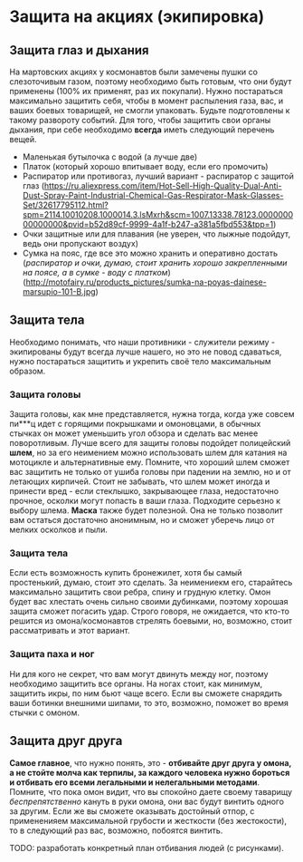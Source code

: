 # Защита на акциях (экипировка)
## Защита глаз и дыхания
На мартовских акциях у космонавтов были замечены пушки со слезоточивым газом, поэтому необходимо быть готовым, что они будут применены (100% их применят, раз их покупали). Нужно постараться максимально защитить себя, чтобы в момент распыления газа, вас, и ваших боевых товарищей, не смогли упаковать. Будьте подготовлены к такому развороту событий.
Для того, чтобы защитить свои органы дыхания, при себе необходимо **всегда** иметь следующий перечень вещей.
* Маленькая бутылочка с водой (а лучше две)
* Платок (который хорошо впитывает воду, если его промочить)
* Распиратор или противогаз, лучший вариант - распиратор с защитой глаз (https://ru.aliexpress.com/item/Hot-Sell-High-Quality-Dual-Anti-Dust-Spray-Paint-Industrial-Chemical-Gas-Respirator-Mask-Glasses-Set/32617795112.html?spm=2114.10010208.1000014.3.lsMxrh&scm=1007.13338.78123.000000000000000&pvid=b52d89cf-9999-4a1f-b247-a381a5fbd553&tpp=1)
* Очки защитные или для плавания (не уверен, что лыжные подойдут, ведь они пропускают воздух)
* Сумка на пояс, где все это можно хранить и оперативно достать (*распиратор и очки, думаю, стоит хранить хорошо закрепленными на поясе, а в сумке - воду с платком*) (http://motofairy.ru/products_pictures/sumka-na-poyas-dainese-marsupio-101-B.jpg)


## Защита тела
Необходимо понимать, что наши противники - служители режиму - экипированы будут всегда лучше нашего, но это не повод сдаваться, нужно постараться защитить и укрепить своё тело максимальным образом.

### Защита головы
Защита головы, как мне представляется, нужна тогда, когда уже совсем пи\*\*\*ц идет с горящими покрышками и омоновцами, в обычных стычках он может уменьшить угол обзора и сделать вас менее поворотливым.
Лучше всего для защиты головы подойдет полицейский **шлем**, но за его неимением можно использовать шлем для катания на мотоцикле и альтернативные ему. Помните, что хороший шлем сможет вас защитить не только от ушиба головы при падении на землю, но и от летающих кирпичей. Стоит не забывать, что шлем может иногда и принести вред - если стеклышко, закрывающее глаза, недостаточно прочное, осколки могут попасть в ваши глаза. Подходите серьезно к выбору шлема.
**Маска** также будет полезной. Она не только позволит вам остаться достаточно анонимным, но и сможет уберечь лицо от мелких осколков и пыли.

### Защита тела
Если есть возможность купить бронежилет, хотя бы самый простенький, думаю, стоит это сделать. За неимениекм его, старайтесь максимально защитить свои ребра, спину и грудную клетку. Омон будет вас хлестать очень сильно своими дубинками, поэтому хорошая защита сможет погасить удар.
Строго говоря, не ожидается, что кто-то решится из омона/космонавтов стрелять боевыми, но, возможно, стоит рассматривать и этот вариант.

### Защита паха и ног
Ни для кого не секрет, что вам могут двинуть между ног, поэтому необходимо защитить все органы. На ногах стоит, как минимум, защитить икры, по ним бьют чаще всего. Если вы сможете снарядить ваши ботинки внешними шипами, то это, возможно, поможет во время стычки с омоном.

## Защита друг друга
**Самое главное**, что нужно понять, это - **отбивайте друг друга у омона, а не стойте молча как терпилы, за каждого человека нужно бороться и отбивать его всеми легальными и нелегальными методами**.
Помните, что пока омон видит, что вы спокойно даете своему таварищу *беспрепятственно* кануть в руки омона, они вас будут винтить одного за другим. Если же вы сможете оказывать достойный отпор, с примененияем максимальной грубости и жесткости (без жестокости), то в следующий раз вас, возможно, побоятся винтить.

TODO: разработать конкретный план отбивания людей (с рисунками).
